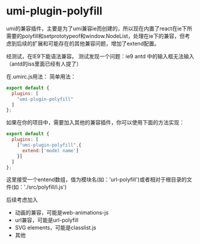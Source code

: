 # umi-plugin-polyfill

umi的兼容插件，主要是为了umi兼容ie而创建的，所以现在内置了react在ie下所需要的polyfill和setprototypeof和window.NodeList，处理在ie下的兼容，但考虑到后续的扩展和可能存在的其他兼容问题，增加了extend配置。

经测试，在IE9下能语法兼容。
测试发现一个问题：ie9 antd 中的输入框无法输入（antd的iss里面已经有人提了）

在.umirc.js用法：
简单用法：
```js
export default {
  plugins: [
    "umi-plugin-polyfill"
  ]
};
```
如果在你的项目中，需要加入其他的兼容插件，你可以使用下面的方法实现：
```js
export default {
  plugins: [
    ["umi-plugin-polyfill",{
      extend:['model name']
    }]
  ]
};
```
这里接受一个entend数组，值为模块名(如：'url-polyfill')或者相对于根目录的文件(如：'./src/polyfill/i.js')


后续考虑加入
- 动画的兼容，可能是web-animations-js
- url兼容，可能是url-polyfill
- SVG elements，可能是classlist.js
- 其他
